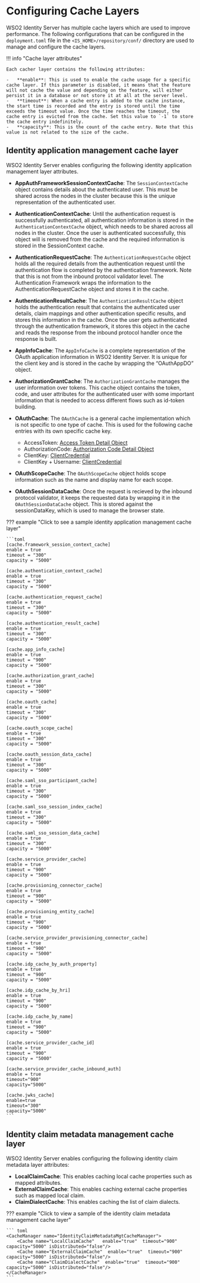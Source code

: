 # Configuring Cache Layers

WSO2 Identity Server has multiple cache layers which are used to improve performance. The following configurations that can be configured in the `deployment.toml` file in the `<IS_HOME>/repository/conf/` directory are used to manage and configure the cache layers. 

!!! info "Cache layer attributes"

	Each cacher layer contains the following attributes:

	-	**enable**: This is used to enable the cache usage for a specific cache layer. If this parameter is disabled, it means that the feature will not cache the value and depending on the feature, will either persist it in a database or not store it at all at the server level.
	-	**timeout**: When a cache entry is added to the cache instance, the start time is recorded and the entry is stored until the time exceeds the timeout value. Once the time reaches the timeout, the cache entry is evicted from the cache. Set this value to `-1` to store the cache entry indefinitely. 
	-	**capacity**: This is the count of the cache entry. Note that this value is not related to the size of the cache. 

## Identity application management cache layer

WSO2 Identity Server enables configuring the following identity application management layer attributes.

-	**AppAuthFrameworkSessionContextCache**: The `SessionContextCache` object contains details about the authenticated user. This must be shared across the nodes in the cluster because this is the unique representation of the authenticated user.

-	**AuthenticationContextCache**: Until the authentication request is successfully authenticated, all authentication information is stored in the `AuthenticationContextCache` object, which needs to be shared across all nodes in the cluster. Once the user is authenticated successfully, this object will is removed from the cache and the required information is stored in the SessionContext cache.

-	**AuthenticationRequestCache**: The `AuthenticationRequestCache` object holds all the required details from the authentication request until the authentication flow is completed by the authentication framework. Note that this is not from the inbound protocol validator level. The Authentication Framework wraps the information to the AuthenticationRequestCache object and stores it in the cache.

-	**AuthenticationResultCache**: The `AuthenticationResultCache` object holds the authentication result that contains the authenticated user details, claim mappings and other authentication specific results, and stores this information in the cache. Once the user gets authenticated through the authentication framework, it stores this object in the cache and reads the response from the inbound protocol handler once the response is built.

-	**AppInfoCache**: The `AppInfoCache` is a complete representation of the OAuth application information in WSO2 Identity Server. It is unique for the client key and is stored in the cache by wrapping the “OAuthAppDO” object.

-	**AuthorizationGrantCache**: The `AuthorizationGrantCache` manages the user information over tokens. This cache object contains the token, code, and user attributes for the authenticated user with some important information that is needed to access different flows such as id-token building.

-	**OAuthCache**: The `OAuthCache` is a general cache implementation which is not specific to one type of cache. This is used for the following cache entries with its own specific cache key. 
	-	AccessToken: <a href="https://github.com/wso2-extensions/identity-inbound-auth-oauth/blob/f0e2e5009aaadd73722e0a5e2c6947d2168aab45/components/org.wso2.carbon.identity.oauth/src/main/java/org/wso2/carbon/identity/oauth2/model/AccessTokenDO.java">Access Token Detail Object</a>
	-	AuthorizationCode: <a href="https://github.com/wso2-extensions/identity-inbound-auth-oauth/blob/7bceba9f0222d6594c4845917a85318651d21292/components/org.wso2.carbon.identity.oauth/src/main/java/org/wso2/carbon/identity/oauth2/model/AuthzCodeDO.java">Authorization Code Detail Object</a>
	-	ClientKey: <a href="https://github.com/wso2-extensions/identity-inbound-auth-oauth/blob/f1e36240557c548df91e2fd27a5929e149ced8b4/components/org.wso2.carbon.identity.oauth/src/main/java/org/wso2/carbon/identity/oauth2/model/ClientCredentialDO.java">ClientCredential</a>
	-	ClientKey + Username: <a href="https://github.com/wso2-extensions/identity-inbound-auth-oauth/blob/f1e36240557c548df91e2fd27a5929e149ced8b4/components/org.wso2.carbon.identity.oauth/src/main/java/org/wso2/carbon/identity/oauth2/model/ClientCredentialDO.java">ClientCredential</a> 

-	**OAuthScopeCache**: The `OAuthScopeCache` object holds scope information such as the name and display name for each scope.

-	**OAuthSessionDataCache**: Once the request is recieved by the inbound protocol validator, it keeps the requested data by wrapping it in the `OAuthSessionDataCache` object. This is stored against the sessionDataKey, which is used to manage the browser state.

??? example "Click to see a sample identity application management cache layer"

	```toml
	[cache.framework_session_context_cache]
	enable = true
	timeout = "300"
	capacity = "5000"

	[cache.authentication_context_cache]
	enable = true
	timeout = "300"
	capacity = "5000"

	[cache.authentication_request_cache]
	enable = true
	timeout = "300"
	capacity = "5000"

	[cache.authentication_result_cache]
	enable = true
	timeout = "300"
	capacity = "5000"

	[cache.app_info_cache]
	enable = true
	timeout = "900"
	capacity = "5000"

	[cache.authorization_grant_cache]
	enable = true
	timeout = "300"
	capacity = "5000"

	[cache.oauth_cache]
	enable = true
	timeout = "300"
	capacity = "5000"

	[cache.oauth_scope_cache]
	enable = true
	timeout = "300"
	capacity = "5000"

	[cache.oauth_session_data_cache]
	enable = true
	timeout = "300"
	capacity = "5000"

	[cache.saml_sso_participant_cache]
	enable = true
	timeout = "300"
	capacity = "5000"

	[cache.saml_sso_session_index_cache]
	enable = true
	timeout = "300"
	capacity = "5000"

	[cache.saml_sso_session_data_cache]
	enable = true
	timeout = "300"
	capacity = "5000"

	[cache.service_provider_cache]
	enable = true
	timeout = "900"
	capacity = "5000"

	[cache.provisioning_connector_cache]
	enable = true
	timeout = "900"
	capacity = "5000"

	[cache.provisioning_entity_cache]
	enable = true
	timeout = "900"
	capacity = "5000"

	[cache.service_provider_provisioning_connector_cache]
	enable = true
	timeout = "900"
	capacity = "5000"

	[cache.idp_cache_by_auth_property]
	enable = true
	timeout = "900"
	capacity = "5000"

	[cache.idp_cache_by_hri]
	enable = true
	timeout = "900"
	capacity = "5000"

	[cache.idp_cache_by_name]
	enable = true
	timeout = "900"
	capacity = "5000"

	[cache.service_provider_cache_id]
	enable = true
	timeout = "900"
	capacity = "5000"

	[cache.service_provider_cache_inbound_auth]
	enable = true
	timeout="900"
	capacity="5000"

	[cache.jwks_cache]
	enable=true
	timeout="300"
	capacity="5000"
	```

## Identity claim metadata management cache layer

WSO2 Identity Server enables configuring the following identity claim metadata layer attributes:
-	**LocalClaimCache**: This enables caching local cache properties such as mapped attributes.
-	**ExternalClaimCache**: This enables caching external cache properties such as mapped local claim. 
-	**ClaimDialectCache**: This enables caching the list of claim dialects. 

??? example "Click to view a sample of the identity claim metadata management cache layer"

	``` toml
	<CacheManager name="IdentityClaimMetadataMgtCacheManager">
	    <Cache name="LocalClaimCache"   enable="true"  timeout="900" capacity="5000" isDistributed="false"/>
	    <Cache name="ExternalClaimCache"  enable="true"  timeout="900" capacity="5000" isDistributed="false"/>
	    <Cache name="ClaimDialectCache"  enable="true"  timeout="900" capacity="5000" isDistributed="false"/>   
	</CacheManager>
	```




